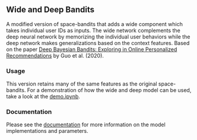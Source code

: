 ## Wide and Deep Bandits

A modified version of space-bandits that adds a wide component which takes individual user IDs as inputs. The wide network complements the deep neural network by memorizing the individual user behaviors while the deep network makes generalizations based on the context features. Based on the paper [Deep Bayesian Bandits: Exploring in Online Personalized Recommendations](https://arxiv.org/abs/2008.00727) by Guo et al. (2020).

### Usage

This version retains many of the same features as the original space-bandits. For a demonstration of how the wide and deep model can be used, take a look at the [demo.ipynb](https://github.com/hsshih/Wide_Deep_Model/blob/main/demo_BLR_TS.ipynb). 

### Documentation

Please see the [documentation](https://github.com/hsshih/Wide_Deep_Model/blob/main/wide_deep_bandits_documentation.pdf) for more information on the model implementations and parameters. 
